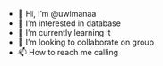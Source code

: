 - 👋 Hi, I’m @uwimanaa
- 👀 I’m interested in database
- 🌱 I’m currently learning it
- 💞️ I’m looking to collaborate on group
- 📫 How to reach me calling

<!---
uwimanaa/uwimanaa is a ✨ special ✨ repository because its `README.md` (this file) appears on your GitHub profile.
You can click the Preview link to take a look at your changes.
--->
